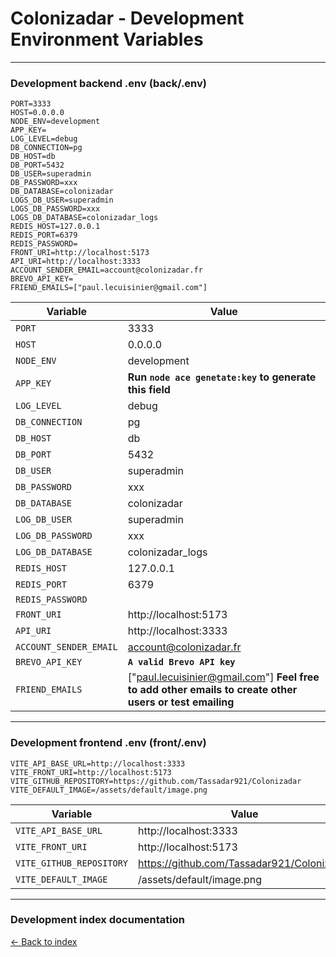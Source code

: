 # Colonizadar - Development Environment Variables

---

### Development backend .env (back/.env)

```
PORT=3333
HOST=0.0.0.0
NODE_ENV=development
APP_KEY=
LOG_LEVEL=debug
DB_CONNECTION=pg
DB_HOST=db
DB_PORT=5432
DB_USER=superadmin
DB_PASSWORD=xxx
DB_DATABASE=colonizadar
LOGS_DB_USER=superadmin
LOGS_DB_PASSWORD=xxx
LOGS_DB_DATABASE=colonizadar_logs
REDIS_HOST=127.0.0.1
REDIS_PORT=6379
REDIS_PASSWORD=
FRONT_URI=http://localhost:5173
API_URI=http://localhost:3333
ACCOUNT_SENDER_EMAIL=account@colonizadar.fr
BREVO_API_KEY=
FRIEND_EMAILS=["paul.lecuisinier@gmail.com"]
```

| Variable               | Value                                                                                                   |
|------------------------|---------------------------------------------------------------------------------------------------------|
| `PORT`                 | 3333                                                                                                    |
| `HOST`                 | 0.0.0.0                                                                                                 |
| `NODE_ENV`             | development                                                                                             |
| `APP_KEY`              | **Run `node ace genetate:key` to generate this field**                                                  |
| `LOG_LEVEL`            | debug                                                                                                   |
| `DB_CONNECTION`        | pg                                                                                                      |
| `DB_HOST`              | db                                                                                                      |
| `DB_PORT`              | 5432                                                                                                    |
| `DB_USER`              | superadmin                                                                                              |
| `DB_PASSWORD`          | xxx                                                                                                     |
| `DB_DATABASE`          | colonizadar                                                                                             |
| `LOG_DB_USER`          | superadmin                                                                                              |
| `LOG_DB_PASSWORD`      | xxx                                                                                                     |
| `LOG_DB_DATABASE`      | colonizadar_logs                                                                                        |
| `REDIS_HOST`           | 127.0.0.1                                                                                               |
| `REDIS_PORT`           | 6379                                                                                                    |
| `REDIS_PASSWORD`       |                                                                                                         |
| `FRONT_URI`            | http://localhost:5173                                                                                   |
| `API_URI`              | http://localhost:3333                                                                                   |
| `ACCOUNT_SENDER_EMAIL` | account@colonizadar.fr                                                                                  |
| `BREVO_API_KEY`        | **`A valid Brevo API key`**                                                                             |
| `FRIEND_EMAILS`        | ["paul.lecuisinier@gmail.com"] **Feel free to add other emails to create other users or test emailing** |

---

### Development frontend .env (front/.env)

```
VITE_API_BASE_URL=http://localhost:3333
VITE_FRONT_URI=http://localhost:5173
VITE_GITHUB_REPOSITORY=https://github.com/Tassadar921/Colonizadar
VITE_DEFAULT_IMAGE=/assets/default/image.png
```

| Variable                 | Value                                      |
|--------------------------|--------------------------------------------|
| `VITE_API_BASE_URL`      | http://localhost:3333                      |
| `VITE_FRONT_URI`         | http://localhost:5173                      |
| `VITE_GITHUB_REPOSITORY` | https://github.com/Tassadar921/Colonizadar |
| `VITE_DEFAULT_IMAGE`     | /assets/default/image.png                  |

---

### Development index documentation

[&larr; Back to index](index.md)
